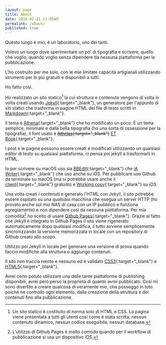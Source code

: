 ```yaml
---
layout: page
title: About
date: 2018-02-21 11:05AM
permalink: /about/
published: true
---
```


Questo luogo è mio, è un laboratorio, uno dei tanti.

Volevo un luogo dove sperimentare un po' di tipografia e scrivere, quello che voglio, quando voglio senza dipendere da nessuna piattaforma per la pubblicazione.

L'ho costruito per me solo, con le mie limitate capacità artigianali utilizzando strumenti per lo più gratuiti e disponibili a tutti.

Ho fatto così.

Ho realizzato un sito statico[^1] la cui struttura e contenuto vengono di volta in volta creati usando [Jekyll](https://jekyllrb.com){:target="_blank"}, un generatore per l'appunto di siti statici che trasforma in pagine HTML dei file di testo scritti in [Markdown](https://daringfireball.net/projects/markdown/){:target="_blank"}.

Il tema è [Athena](https://github.com/broccolini/athena){:target="_blank"} che ho modificato un poco. È un tema semplice, minimale e dalla bella tipografia (ho una sorta di ossessione per la tipografia), il font usato è ~~[Athelas](https://www.fonts.com/font/typetogether/athelas){:target="_blank"}~~ [ET Book](https://github.com/edwardtufte/et-book){:target="_blank"}.

I post e le pagine possono essere creati e modificati utilizzando un qualsiasi editor di testo su qualsiasi piattaforma, ci pensa poi jekyll a trasformarli in HTML.

Io per scrivere su macOS uso sia [BBEdit](http://www.barebones.com/products/bbedit/){:target="_blank"} che [iA Writer](https://ia.net/writer/){:target="_blank"} che uso anche su iOS. Per pubblicare uso Github da terminale su macOS (ma si potrebbe usare anche il [client](https://desktop.github.com){:target="_blank"} gratuito) e [Working copy](https://workingcopyapp.com){:target="_blank"} su iOS.

Una volta creati i contenuti e generato l'HTML con Jekyll, il sito potrebbe essere ospitato su una qualsiasi macchina che esegua un server HTTP (ho provato anche sul mio NAS di casa con un IP pubblico e funziona egregiamente) e non dipendere così da nessuna piattaforma. Per mia comodità[^2] ho scelto di usare [Github Pages](https://pages.github.com){:target="_blank"}. Grazie al fatto che Jekyll è integrato in Github Pages il sito viene rigenerato automaticamente dopo qualsiasi modifica, il tutto avviene semplicemente sincronizzando la versione memorizzata in locale con un repository di Github creato allo scopo.

Utilizzo poi Jekyll in locale per generare una versione di prova quando faccio modifiche alla struttura o aggiungo contenuti.


Il sito non traccia niente e nessuno ed è validato [CSS3](http://jigsaw.w3.org/css-validator/validator?uri=www.marginalia.cc&profile=css3svg&usermedium=all&warning=1&vextwarning=){:target="_blank"} e 
[HTML5](https://validator.w3.org/nu/?doc=http%3A%2F%2Fwww.marginalia.cc%2F){:target="_blank"}.

Avrei certo potuto utilizzare una delle tante piattaforme di publishing disponibili, avrei però perso la proprietà di quanto avrei pubblicato.
Così mi sono divertito a creare qualcosa di veramente mio, che posseggo in toto poiché ne controllo ogni elemento, dalla creazione della struttura e dei contenuti fino alla pubblicazione.





[^1]: Un sito statico è costituito di norma solo di HTML e CSS. La pagina viene presentata a tutti gli utenti così come è stata scritta, nessun contenuto dinamico, nessun codice eseguibile, nessun database.

[^2]: L'utilizzo di Github Pages è molto comodo quando per il workflow di pubblicazione si usa un dispositivo iOS.